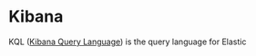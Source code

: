 # Kibana

KQL ([Kibana Query Language](https://www.elastic.co/guide/en/kibana/current/kuery-query.html)) is the query language for Elastic 
